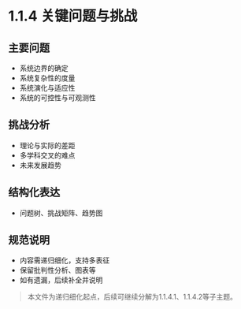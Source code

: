 # 1.1.4 关键问题与挑战

## 主要问题

- 系统边界的确定
- 系统复杂性的度量
- 系统演化与适应性
- 系统的可控性与可观测性

## 挑战分析

- 理论与实际的差距
- 多学科交叉的难点
- 未来发展趋势

## 结构化表达

- 问题树、挑战矩阵、趋势图

## 规范说明

- 内容需递归细化，支持多表征
- 保留批判性分析、图表等
- 如有遗漏，后续补全并说明

> 本文件为递归细化起点，后续可继续分解为1.1.4.1、1.1.4.2等子主题。
